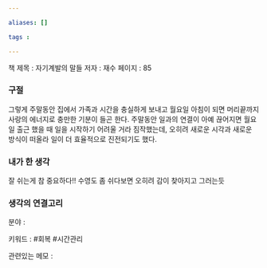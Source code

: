 ```yaml
---

aliases: []

tags :

---
```

책 제목 : 자기계발의 말들
저자 : 재수
페이지 : 85

### 구절
그렇게 주말동안 집에서 가족과 시간을 충실하게 보내고 월요일 아침이 되면 머리끝까지 사랑의 에너지로 충만한 기분이 들곤 한다. 주말동안 일과의 연결이 아예 끊어지면 월요일 출근 했을 때 일을 시작하기 어려울 거라 짐작했는데, 오히려 새로운 시각과 새로운 방식이 떠올라 일이 더 효율적으로 진전되기도 했다.


### 내가 한 생각
잘 쉬는게 참 중요하다!! 수영도 좀 쉬다보면 오히려 감이 찾아지고 그러는듯

### 생각의 연결고리
분야 : 

키워드 : #회복 #시간관리

관련있는 메모 : 